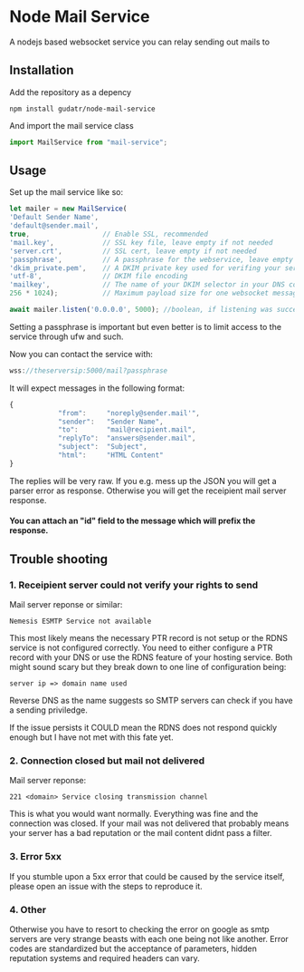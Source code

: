 # Node Mail Service
A nodejs based websocket service you can relay sending out mails to

## Installation

Add the repository as a depency
```
npm install gudatr/node-mail-service
```

And import the mail service class
```javascript
import MailService from "mail-service";
```

## Usage

Set up the mail service like so:

```javascript
let mailer = new MailService(
'Default Sender Name', 
'default@sender.mail',  
true,                  // Enable SSL, recommended
'mail.key',            // SSL key file, leave empty if not needed
'server.crt',          // SSL cert, leave empty if not needed
'passphrase',          // A passphrase for the webservice, leave empty if not needed
'dkim_private.pem',    // A DKIM private key used for verifing your server's sending rights
'utf-8',               // DKIM file encoding
'mailkey',             // The name of your DKIM selector in your DNS configuration
256 * 1024);           // Maximum payload size for one websocket message in bytes

await mailer.listen('0.0.0.0', 5000); //boolean, if listening was successful
````
Setting a passphrase is important but even better is to limit access to the service through ufw and such.


Now you can contact the service with:
```javascript
wss://theserversip:5000/mail?passphrase
```

It will expect messages in the following format:
```javascript
{            
            "from":     "noreply@sender.mail'",
            "sender":   "Sender Name",
            "to":       "mail@recipient.mail",
            "replyTo":  "answers@sender.mail",
            "subject":  "Subject",
            "html":     "HTML Content"
}
```

The replies will be very raw.
If you e.g. mess up the JSON you will get a parser error as response.
Otherwise you will get the receipient mail server response.
#### You can attach an "id" field to the message which will prefix the response.

## Trouble shooting

### 1. Receipient server could not verify your rights to send

Mail server reponse or similar:
```
Nemesis ESMTP Service not available
```

This most likely means the necessary PTR record is not setup or the RDNS service is not configured correctly.
You need to either configure a PTR record with your DNS or use the RDNS feature of your hosting service.
Both might sound scary but they break down to one line of configuration being:
```
server ip => domain name used
```
Reverse DNS as the name suggests so SMTP servers can check if you have a sending priviledge.

If the issue persists it COULD mean the RDNS does not respond quickly enough but I have not met with this fate yet.

### 2. Connection closed but mail not delivered

Mail server reponse:
```
221 <domain> Service closing transmission channel
```

This is what you would want normally. Everything was fine and the connection was closed.
If your mail was not delivered that probably means your server has a bad reputation or the mail content didnt pass a filter.

### 3. Error 5xx

If you stumble upon a 5xx error that could be caused by the service itself, please open an issue with the steps to reproduce it.

### 4. Other

Otherwise you have to resort to checking the error on google as smtp servers are very strange beasts with each one being not like another.
Error codes are standardized but the acceptance of parameters, hidden reputation systems and required headers can vary.
